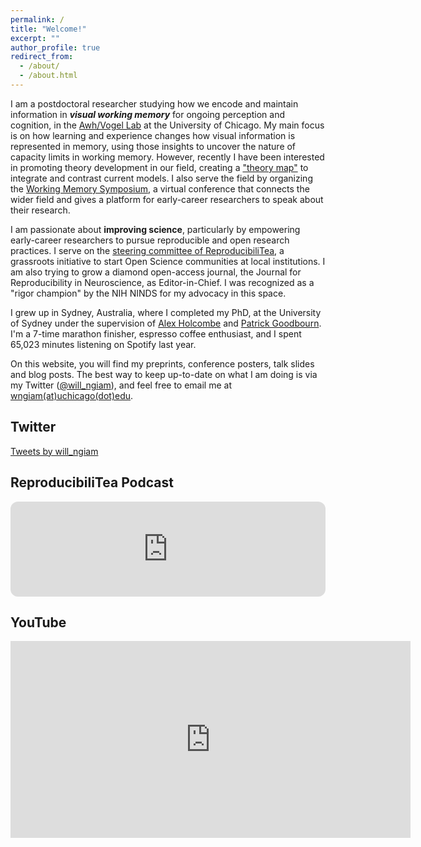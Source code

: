 ```yaml
---
permalink: /
title: "Welcome!"
excerpt: ""
author_profile: true
redirect_from: 
  - /about/
  - /about.html
---
```


I am a postdoctoral researcher studying how we encode and maintain information in **_visual working memory_** for ongoing perception and cognition, in the <a href="https://awhvogellab.com" target="_blank">Awh/Vogel Lab</a> at the University of Chicago. My main focus is on how learning and experience changes how visual information is represented in memory, using those insights to uncover the nature of capacity limits in working memory. However, recently I have been interested in promoting theory development in our field, creating a <a href="https://williamngiam.github.io/publication/2023_theory_map">"theory map"</a> to integrate and contrast current models. I also serve the field by organizing the <a href="https://wmsymposium.org">Working Memory Symposium</a>, a virtual conference that connects the wider field and gives a platform for early-career researchers to speak about their research.

I am passionate about **improving science**, particularly by empowering early-career researchers to pursue reproducible and open research practices. I serve on the <a href="https://reproducibilitea.org/jc/2021/01/28/a-new-year,-a-new-reproducibilitea-steering-committee" target="_blank"> steering committee of ReproducibiliTea</a>, a grassroots initiative to start Open Science communities at local institutions. I am also trying to grow a diamond open-access journal, the Journal for Reproducibility in Neuroscience, as Editor-in-Chief. I was recognized as a "rigor champion" by the NIH NINDS for my advocacy in this space.

I grew up in Sydney, Australia, where I completed my PhD, at the University of Sydney under the supervision of <a href="http://www.openwetware.org/wiki/Holcombe" target="_blank">Alex Holcombe</a> and <a href="https://psychologicalsciences.unimelb.edu.au/research/msps-research-groups/gbb/gbb-lab" target="_blank">Patrick Goodbourn</a>. I'm a 7-time marathon finisher, espresso coffee enthusiast, and I spent 65,023 minutes listening on Spotify last year.

On this website, you will find my preprints, conference posters, talk slides and blog posts. The best way to keep up-to-date on what I am doing is via my Twitter (<a href="https://www.twitter.com/will_ngiam" target = "_blank">@will_ngiam</a>), and feel free to email me at <a href="mailto:wngiam@uchicago.edu">wngiam(at)uchicago(dot)edu</a>.

## Twitter

<a class="twitter-timeline" data-width="100%" data-height="360" data-theme="light" href="https://twitter.com/will_ngiam?ref_src=twsrc%5Etfw">Tweets by will_ngiam</a> <script async src="https://platform.twitter.com/widgets.js" charset="utf-8"></script>

## ReproducibiliTea Podcast

<iframe style="border-radius:12px" src="https://open.spotify.com/embed/episode/2GJINNCIydCMldGdP02dII?utm_source=generator" width="100%" height="152" frameBorder="0" allowfullscreen="" allow="autoplay; clipboard-write; encrypted-media; fullscreen; picture-in-picture" loading="lazy"></iframe>

## YouTube

<div style="width:640px;height:360px">
<iframe width="100%" height="315" src="https://www.youtube.com/embed/videoseries?list=PLvEVmzy7-Q_3PeZG_XDmalVO3lFXtjbtk" frameborder="0" allow="accelerometer; autoplay; encrypted-media; gyroscope; picture-in-picture" allowfullscreen></iframe>
</div>